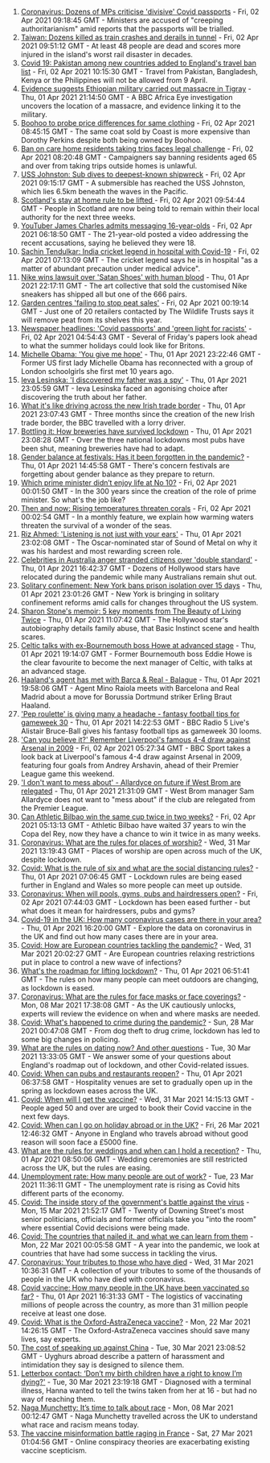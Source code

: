 1. [Coronavirus: Dozens of MPs criticise 'divisive' Covid passports](https://www.bbc.co.uk/news/uk-politics-56605598) - Fri, 02 Apr 2021 09:18:45 GMT - Ministers are accused of "creeping authoritarianism" amid reports that the passports will be trialled.
2. [Taiwan: Dozens killed as train crashes and derails in tunnel](https://www.bbc.co.uk/news/world-asia-56612248) - Fri, 02 Apr 2021 09:51:12 GMT - At least 48 people are dead and scores more injured in the island's worst rail disaster in decades.
3. [Covid 19: Pakistan among new countries added to England's travel ban list](https://www.bbc.co.uk/news/uk-56614950) - Fri, 02 Apr 2021 10:15:30 GMT - Travel from Pakistan, Bangladesh, Kenya or the Philippines will not be allowed from 9 April.
4. [Evidence suggests Ethiopian military carried out massacre in Tigray](https://www.bbc.co.uk/news/world-africa-56603022) - Thu, 01 Apr 2021 21:14:50 GMT - A BBC Africa Eye investigation uncovers the location of a massacre, and evidence linking it to the military.
5. [Boohoo to probe price differences for same clothing](https://www.bbc.co.uk/news/business-56506859) - Fri, 02 Apr 2021 08:45:15 GMT - The same coat sold by Coast is more expensive than Dorothy Perkins despite both being owned by Boohoo.
6. [Ban on care home residents taking trips faces legal challenge](https://www.bbc.co.uk/news/uk-56607669) - Fri, 02 Apr 2021 08:20:48 GMT - Campaigners say banning residents aged 65 and over from taking trips outside homes is unlawful.
7. [USS Johnston: Sub dives to deepest-known shipwreck](https://www.bbc.co.uk/news/science-environment-56608713) - Fri, 02 Apr 2021 09:15:17 GMT - A submersible has reached the USS Johnston, which lies 6.5km beneath the waves in the Pacific.
8. [Scotland's stay at home rule to be lifted ](https://www.bbc.co.uk/news/uk-scotland-56609154) - Fri, 02 Apr 2021 09:54:44 GMT - People in Scotland are now being told to remain within their local authority for the next three weeks.
9. [YouTuber James Charles admits messaging 16-year-olds](https://www.bbc.co.uk/news/world-us-canada-56611614) - Fri, 02 Apr 2021 06:18:50 GMT - The 21-year-old posted a video addressing the recent accusations, saying he believed they were 18.
10. [Sachin Tendulkar: India cricket legend in hospital with Covid-19](https://www.bbc.co.uk/news/world-asia-india-56613391) - Fri, 02 Apr 2021 07:13:09 GMT - The cricket legend says he is in hospital "as a matter of abundant precaution under medical advice".
11. [Nike wins lawsuit over 'Satan Shoes' with human blood](https://www.bbc.co.uk/news/business-56609333) - Thu, 01 Apr 2021 22:17:11 GMT - The art collective that sold the customised Nike sneakers has shipped all but one of the 666 pairs.
12. [Garden centres 'failing to stop peat sales'](https://www.bbc.co.uk/news/science-environment-56598452) - Fri, 02 Apr 2021 00:19:14 GMT - Just one of 20 retailers contacted by The Wildlife Trusts says it will remove peat from its shelves this year.
13. [Newspaper headlines: 'Covid passports' and 'green light for racists'](https://www.bbc.co.uk/news/blogs-the-papers-56611274) - Fri, 02 Apr 2021 04:54:43 GMT - Several of Friday's papers look ahead to what the summer holidays could look like for Britons.
14. [Michelle Obama: 'You give me hope'](https://www.bbc.co.uk/news/uk-56608314) - Thu, 01 Apr 2021 23:22:46 GMT - Former US first lady Michelle Obama has reconnected with a group of London schoolgirls she first met 10 years ago.
15. [Ieva Lesinska: 'I discovered my father was a spy'](https://www.bbc.co.uk/news/world-56603747) - Thu, 01 Apr 2021 23:05:59 GMT - Ieva Lesinska faced an agonising choice after discovering the truth about her father.
16. [What it's like driving across the new Irish trade border](https://www.bbc.co.uk/news/uk-northern-ireland-56606751) - Thu, 01 Apr 2021 23:07:43 GMT - Three months since the creation of the new Irish trade border, the BBC travelled with a lorry driver.
17. [Bottling it: How breweries have survived lockdown](https://www.bbc.co.uk/news/uk-56606750) - Thu, 01 Apr 2021 23:08:28 GMT - Over the three national lockdowns most pubs have been shut, meaning breweries have had to adapt.
18. [Gender balance at festivals: Has it been forgotten in the pandemic?](https://www.bbc.co.uk/news/newsbeat-56591249) - Thu, 01 Apr 2021 14:45:58 GMT - There's concern festivals are forgetting about gender balance as they prepare to return.
19. [Which prime minister didn’t enjoy life at No 10?](https://www.bbc.co.uk/news/uk-politics-56603916) - Fri, 02 Apr 2021 00:01:50 GMT - In the 300 years since the creation of the role of prime minister. So what's the job like?
20. [Then and now: Rising temperatures threaten corals](https://www.bbc.co.uk/news/science-environment-56567237) - Fri, 02 Apr 2021 00:02:54 GMT - In a monthly feature, we explain how warming waters threaten the survival of a wonder of the seas.
21. [Riz Ahmed: 'Listening is not just with your ears'](https://www.bbc.co.uk/news/entertainment-arts-55674317) - Thu, 01 Apr 2021 23:02:08 GMT - The Oscar-nominated star of Sound of Metal on why it was his hardest and most rewarding screen role.
22. [Celebrities in Australia anger stranded citizens over 'double standard'](https://www.bbc.co.uk/news/world-australia-55851074) - Thu, 01 Apr 2021 16:42:37 GMT - Dozens of Hollywood stars have relocated during the pandemic while many Australians remain shut out.
23. [Solitary confinement: New York bans prison isolation over 15 days](https://www.bbc.co.uk/news/world-us-canada-56596837) - Thu, 01 Apr 2021 23:01:26 GMT - New York is bringing in solitary confinement reforms amid calls for changes throughout the US system.
24. [Sharon Stone's memoir: 5 key moments from The Beauty of Living Twice](https://www.bbc.co.uk/news/entertainment-arts-56587796) - Thu, 01 Apr 2021 11:07:42 GMT - The Hollywood star's autobiography details family abuse, that Basic Instinct scene and health scares.
25. [Celtic talks with ex-Bournemouth boss Howe at advanced stage](https://www.bbc.co.uk/sport/football/56606121) - Thu, 01 Apr 2021 19:14:07 GMT - Former Bournemouth boss Eddie Howe is the clear favourite to become the next manager of Celtic, with talks at an advanced stage.
26. [Haaland's agent has met with Barca & Real - Balague](https://www.bbc.co.uk/sport/football/56607216) - Thu, 01 Apr 2021 19:58:06 GMT - Agent Mino Raiola meets with Barcelona and Real Madrid about a move for Borussia Dortmund striker Erling Braut Haaland.
27. ['Pep roulette' is giving many a headache - fantasy football tips for gameweek 30](https://www.bbc.co.uk/sport/football/56601069) - Thu, 01 Apr 2021 14:22:53 GMT - BBC Radio 5 Live's Alistair Bruce-Ball gives his fantasy football tips as gameweek 30 looms.
28. ['Can you believe it?' Remember Liverpool's famous 4-4 draw against Arsenal in 2009](https://www.bbc.co.uk/sport/av/football/56539736) - Fri, 02 Apr 2021 05:27:34 GMT - BBC Sport takes a look back at Liverpool's famous 4-4 draw against Arsenal in 2009, featuring four goals from Andrey Arshavin, ahead of their Premier League game this weekend.
29. ['I don't want to mess about' - Allardyce on future if West Brom are relegated](https://www.bbc.co.uk/sport/football/56610132) - Thu, 01 Apr 2021 21:31:09 GMT - West Brom manager Sam Allardyce does not want to "mess about" if the club are relegated from the Premier League.
30. [Can Athletic Bilbao win the same cup twice in two weeks?](https://www.bbc.co.uk/sport/football/56541183) - Fri, 02 Apr 2021 05:13:13 GMT - Athletic Bilbao have waited 37 years to win the Copa del Rey, now they have a chance to win it twice in as many weeks.
31. [Coronavirus: What are the rules for places of worship?](https://www.bbc.co.uk/news/explainers-53219921) - Wed, 31 Mar 2021 13:19:43 GMT - Places of worship are open across much of the UK, despite lockdown.
32. [Covid: What is the rule of six and what are the social distancing rules?](https://www.bbc.co.uk/news/uk-51506729) - Thu, 01 Apr 2021 07:06:45 GMT - Lockdown rules are being eased further in England and Wales so more people can meet up outside.
33. [Coronavirus: When will pools, gyms, pubs and hairdressers open?](https://www.bbc.co.uk/news/explainers-53349989) - Fri, 02 Apr 2021 07:44:03 GMT - Lockdown has been eased further - but what does it mean for hairdressers, pubs and gyms?
34. [Covid-19 in the UK: How many coronavirus cases are there in your area?](https://www.bbc.co.uk/news/uk-51768274) - Thu, 01 Apr 2021 16:20:00 GMT - Explore the data on coronavirus in the UK and find out how many cases there are in your area.
35. [Covid: How are European countries tackling the pandemic?](https://www.bbc.co.uk/news/explainers-53640249) - Wed, 31 Mar 2021 20:02:27 GMT - Are European countries relaxing restrictions put in place to control a new wave of infections?
36. [What's the roadmap for lifting lockdown?](https://www.bbc.co.uk/news/explainers-52530518) - Thu, 01 Apr 2021 06:51:41 GMT - The rules on how many people can meet outdoors are changing, as lockdown is eased.
37. [Coronavirus: What are the rules for face masks or face coverings?](https://www.bbc.co.uk/news/health-51205344) - Mon, 08 Mar 2021 17:38:08 GMT - As the UK cautiously unlocks, experts will review the evidence on when and where masks are needed.
38. [Covid: What's happened to crime during the pandemic?](https://www.bbc.co.uk/news/56463680) - Sun, 28 Mar 2021 00:47:08 GMT - From dog theft to drug crime, lockdown has led to some big changes in policing.
39. [What are the rules on dating now? And other questions](https://www.bbc.co.uk/news/world-asia-china-51176409) - Tue, 30 Mar 2021 13:33:05 GMT - We answer some of your questions about England's roadmap out of lockdown, and other Covid-related issues.
40. [Covid: When can pubs and restaurants reopen?](https://www.bbc.co.uk/news/business-52977388) - Thu, 01 Apr 2021 06:37:58 GMT - Hospitality venues are set to gradually open up in the spring as lockdown eases across the UK.
41. [Covid: When will I get the vaccine?](https://www.bbc.co.uk/news/health-55045639) - Wed, 31 Mar 2021 14:15:13 GMT - People aged 50 and over are urged to book their Covid vaccine in the next few days.
42. [Covid: When can I go on holiday abroad or in the UK?](https://www.bbc.co.uk/news/explainers-52646738) - Fri, 26 Mar 2021 12:46:32 GMT - Anyone in England who travels abroad without good reason will soon face a £5000 fine.
43. [What are the rules for weddings and when can I hold a reception?](https://www.bbc.co.uk/news/explainers-52811509) - Thu, 01 Apr 2021 08:50:06 GMT - Wedding ceremonies are still restricted across the UK, but the rules are easing.
44. [Unemployment rate: How many people are out of work?](https://www.bbc.co.uk/news/business-52660591) - Tue, 23 Mar 2021 11:36:11 GMT - The unemployment rate is rising as Covid hits different parts of the economy.
45. [Covid: The inside story of the government's battle against the virus](https://www.bbc.co.uk/news/uk-politics-56361599) - Mon, 15 Mar 2021 21:52:17 GMT - Twenty of Downing Street's most senior politicians, officials and former officials take you "into the room" where essential Covid decisions were being made.
46. [Covid: The countries that nailed it, and what we can learn from them](https://www.bbc.co.uk/news/uk-56455030) - Mon, 22 Mar 2021 00:05:58 GMT - A year into the pandemic, we look at countries that have had some success in tackling the virus.
47. [Coronavirus: Your tributes to those who have died](https://www.bbc.co.uk/news/uk-52676411) - Wed, 31 Mar 2021 10:36:31 GMT - A collection of your tributes to some of the thousands of people in the UK who have died with coronavirus.
48. [Covid vaccine: How many people in the UK have been vaccinated so far?](https://www.bbc.co.uk/news/health-55274833) - Thu, 01 Apr 2021 16:31:33 GMT - The logistics of vaccinating millions of people across the country, as more than 31 million people receive at least one dose.
49. [Covid: What is the Oxford-AstraZeneca vaccine?](https://www.bbc.co.uk/news/health-55302595) - Mon, 22 Mar 2021 14:26:15 GMT - The Oxford-AstraZeneca vaccines should save many lives, say experts.
50. [The cost of speaking up against China](https://www.bbc.co.uk/news/world-asia-china-56563449) - Tue, 30 Mar 2021 23:08:52 GMT - Uyghurs abroad describe a pattern of harassment and intimidation they say is designed to silence them.
51. [Letterbox contact: ‘Don’t my birth children have a right to know I’m dying?'](https://www.bbc.co.uk/news/stories-56576285) - Tue, 30 Mar 2021 23:19:18 GMT - Diagnosed with a terminal illness, Hanna wanted to tell the twins taken from her at 16 - but had no way of reaching them.
52. [Naga Munchetty: It’s time to talk about race](https://www.bbc.co.uk/news/stories-56253480) - Mon, 08 Mar 2021 00:12:47 GMT - Naga Munchetty travelled across the UK to understand what race and racism means today.
53. [The vaccine misinformation battle raging in France](https://www.bbc.co.uk/news/blogs-trending-56526265) - Sat, 27 Mar 2021 01:04:56 GMT - Online conspiracy theories are exacerbating existing vaccine scepticism.
